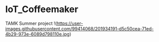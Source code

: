# IoT_Coffeemaker
TAMK Summer project
!(https://user-images.githubusercontent.com/99414068/201934191-d5c50cea-71ed-4b29-973e-6089d798110e.jpg)

